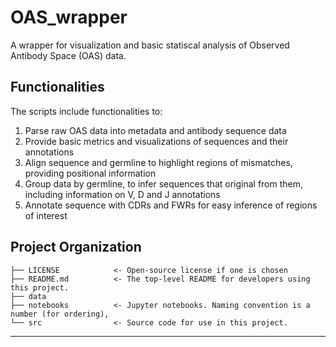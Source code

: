 # OAS_wrapper
A wrapper for visualization and basic statiscal analysis of  Observed Antibody Space (OAS) data.

## Functionalities

The scripts include functionalities to:
1. Parse raw OAS data into metadata and antibody sequence data
2. Provide basic metrics and visualizations of sequences and their annotations
3. Align sequence and germline to highlight regions of mismatches, providing positional information
4. Group data by germline, to infer sequences that original from them, including information on V, D and J annotations
5. Annotate sequence with CDRs and FWRs for easy inference of regions of interest 



## Project Organization

```
├── LICENSE            <- Open-source license if one is chosen
├── README.md          <- The top-level README for developers using this project.
├── data 
├── notebooks          <- Jupyter notebooks. Naming convention is a number (for ordering),
└── src                <- Source code for use in this project.
```

--------

